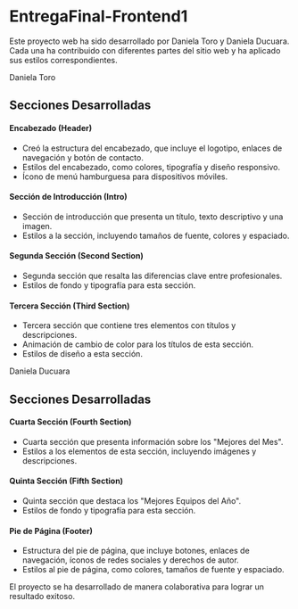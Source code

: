 # EntregaFinal-Frontend1

Este proyecto web ha sido desarrollado por Daniela Toro y Daniela Ducuara. Cada una ha contribuido con diferentes partes del sitio web y ha aplicado sus estilos correspondientes.

Daniela Toro
## Secciones Desarrolladas
#### Encabezado (Header)
- Creó la estructura del encabezado, que incluye el logotipo, enlaces de navegación y botón de contacto.
- Estilos del encabezado, como colores, tipografía y diseño responsivo.
- Ícono de menú hamburguesa para dispositivos móviles.
#### Sección de Introducción (Intro)
- Sección de introducción que presenta un título, texto descriptivo y una imagen.
- Estilos a la sección, incluyendo tamaños de fuente, colores y espaciado.
#### Segunda Sección (Second Section)
- Segunda sección que resalta las diferencias clave entre profesionales.
- Estilos de fondo y tipografía para esta sección.
#### Tercera Sección (Third Section)
- Tercera sección que contiene tres elementos con títulos y descripciones.
- Animación de cambio de color para los títulos de esta sección.
- Estilos de diseño a esta sección.


Daniela Ducuara

## Secciones Desarrolladas
#### Cuarta Sección (Fourth Section)

- Cuarta sección que presenta información sobre los "Mejores del Mes".
- Estilos a los elementos de esta sección, incluyendo imágenes y descripciones.


#### Quinta Sección (Fifth Section)

- Quinta sección que destaca los "Mejores Equipos del Año".
- Estilos de fondo y tipografía para esta sección.


#### Pie de Página (Footer)

- Estructura del pie de página, que incluye botones, enlaces de navegación, íconos de redes sociales y derechos de autor.
- Estilos al pie de página, como colores, tamaños de fuente y espaciado.

El proyecto se ha desarrollado de manera colaborativa para lograr un resultado exitoso.
